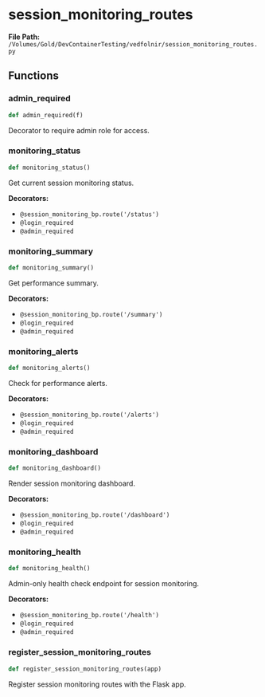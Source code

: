 # session_monitoring_routes

**File Path:** `/Volumes/Gold/DevContainerTesting/vedfolnir/session_monitoring_routes.py`

## Functions

### admin_required

```python
def admin_required(f)
```

Decorator to require admin role for access.

### monitoring_status

```python
def monitoring_status()
```

Get current session monitoring status.

**Decorators:**
- `@session_monitoring_bp.route('/status')`
- `@login_required`
- `@admin_required`

### monitoring_summary

```python
def monitoring_summary()
```

Get performance summary.

**Decorators:**
- `@session_monitoring_bp.route('/summary')`
- `@login_required`
- `@admin_required`

### monitoring_alerts

```python
def monitoring_alerts()
```

Check for performance alerts.

**Decorators:**
- `@session_monitoring_bp.route('/alerts')`
- `@login_required`
- `@admin_required`

### monitoring_dashboard

```python
def monitoring_dashboard()
```

Render session monitoring dashboard.

**Decorators:**
- `@session_monitoring_bp.route('/dashboard')`
- `@login_required`
- `@admin_required`

### monitoring_health

```python
def monitoring_health()
```

Admin-only health check endpoint for session monitoring.

**Decorators:**
- `@session_monitoring_bp.route('/health')`
- `@login_required`
- `@admin_required`

### register_session_monitoring_routes

```python
def register_session_monitoring_routes(app)
```

Register session monitoring routes with the Flask app.

